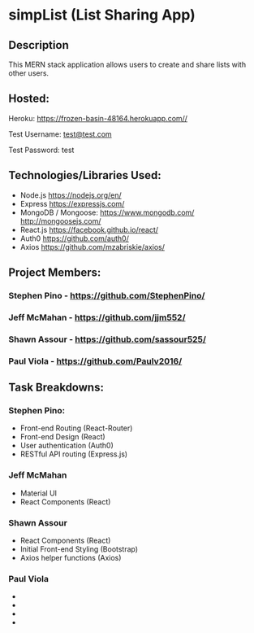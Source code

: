 # simpList (List Sharing App)

## Description
This MERN stack application allows users to create and share lists with other users.

## Hosted:
Heroku: <https://frozen-basin-48164.herokuapp.com//>

Test Username: test@test.com

Test Password: test

## Technologies/Libraries Used:
* Node.js <https://nodejs.org/en/>
* Express <https://expressjs.com/>
* MongoDB / Mongoose: <https://www.mongodb.com/> <http://mongoosejs.com/>
* React.js <https://facebook.github.io/react/>
* Auth0 <https://github.com/auth0/>
* Axios <https://github.com/mzabriskie/axios/>

## Project Members: 
### Stephen Pino - <https://github.com/StephenPino/>
### Jeff McMahan - <https://github.com/jjm552/>
### Shawn Assour - <https://github.com/sassour525/>
### Paul Viola - <https://github.com/Paulv2016/>

## Task Breakdowns:
### Stephen Pino: 
* Front-end Routing (React-Router)
* Front-end Design  (React)
* User authentication (Auth0)
* RESTful API routing (Express.js)
### Jeff McMahan
* Material UI
* React Components (React)
### Shawn Assour
* React Components (React)
* Initial Front-end Styling (Bootstrap)
* Axios helper functions (Axios)
### Paul Viola
*
*
*
*
